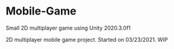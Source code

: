 # Mobile-Game
Small 2D multiplayer game using Unity 2020.3.0f1

2D multiplayer mobile game project. 
Started on 03/23/2021.
WIP

